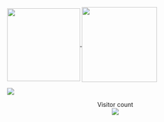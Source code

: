 <a href="#">
  <img height=170 align="center" src="https://my-stats-43gk.vercel.app/api?username=AdityaSodha&show_icons=true&theme=radical&hide=contribs,issues&show=discussions_answered&rank_icon=github&include_all_commits=true&card_width=110" />
</a>
<a href="#">
  <img height=175 align="center" src="https://my-stats-43gk.vercel.app/api/top-langs/?username=AdityaSodha&hide=html,scss,css&langs_count=8&layout=compact&theme=radical&card_width=115" />
</a>

<a href=#><img src="contributions.svg"></a>
 
<p align="center">
  Visitor count<br>
  <img src="https://profile-counter.glitch.me/AdityaSodha/count.svg" />
</p>
